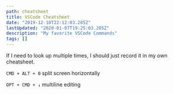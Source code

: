 ```yaml
---
path: cheatsheet
title: VSCode Cheatsheet
date: "2019-12-10T22:12:03.285Z"
lastUpdated: "2020-01-07T19:25:03.285Z"
description: "My favorite VSCode Commands"
tags: []
---
```


If I need to look up multiple times, I should just record it in my own cheatsheet.

`CMD + ALT + 0` split screen horizontally

`OPT + CMD + ↓` multiline editing
